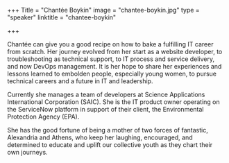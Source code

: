 +++
Title = "Chantée Boykin"
image = "chantee-boykin.jpg"
type = "speaker"
linktitle = "chantee-boykin"

+++

Chantée can give you a good recipe on how to bake a fulfilling IT career from scratch. Her journey evolved from her start as a website developer, to troubleshooting as technical support, to IT process and service delivery, and now DevOps management.  It is her hope to share her experiences and lessons learned to embolden people, especially young women, to pursue technical careers and a future in IT and leadership. 

Currently she manages a team of developers at Science Applications International Corporation (SAIC).  She is the IT product owner operating on the ServiceNow platform in support of their client, the Environmental Protection Agency (EPA).

She has the good fortune of being a mother of two forces of fantastic, Alexandria and Athens, who keep her laughing, encouraged, and determined to educate and uplift our collective youth as they chart their own journeys.
